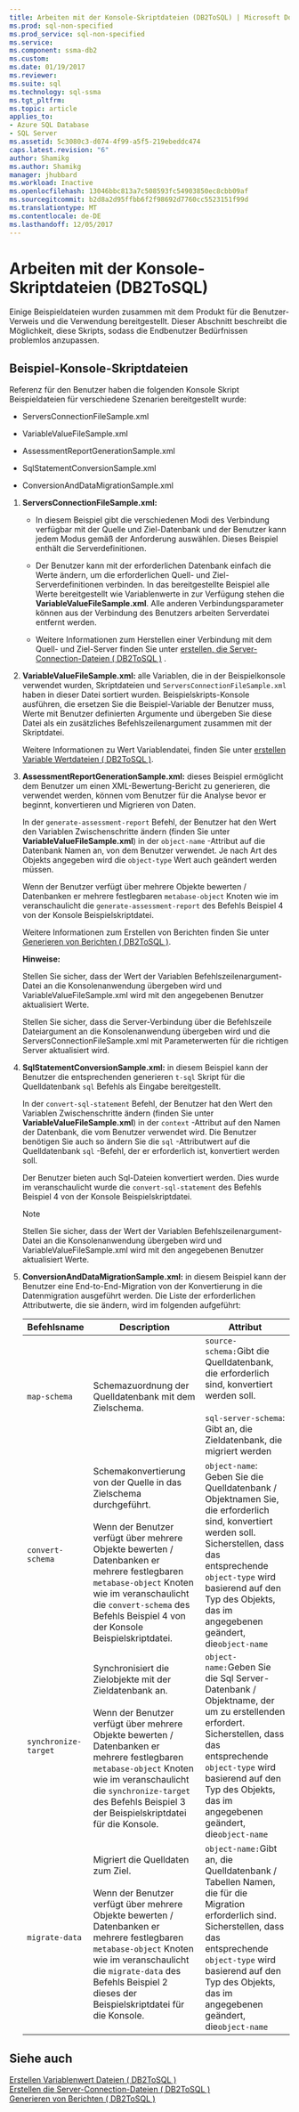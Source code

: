 ```yaml
---
title: Arbeiten mit der Konsole-Skriptdateien (DB2ToSQL) | Microsoft Docs
ms.prod: sql-non-specified
ms.prod_service: sql-non-specified
ms.service: 
ms.component: ssma-db2
ms.custom: 
ms.date: 01/19/2017
ms.reviewer: 
ms.suite: sql
ms.technology: sql-ssma
ms.tgt_pltfrm: 
ms.topic: article
applies_to:
- Azure SQL Database
- SQL Server
ms.assetid: 5c3080c3-d074-4f99-a5f5-219ebeddc474
caps.latest.revision: "6"
author: Shamikg
ms.author: Shamikg
manager: jhubbard
ms.workload: Inactive
ms.openlocfilehash: 13046bbc813a7c508593fc54903850ec8cbb09af
ms.sourcegitcommit: b2d8a2d95ffbb6f2f98692d7760cc5523151f99d
ms.translationtype: MT
ms.contentlocale: de-DE
ms.lasthandoff: 12/05/2017
---
```

# <a name="working-with-the-sample-console-script-files-db2tosql"></a>Arbeiten mit der Konsole-Skriptdateien (DB2ToSQL)
Einige Beispieldateien wurden zusammen mit dem Produkt für die Benutzer-Verweis und die Verwendung bereitgestellt. Dieser Abschnitt beschreibt die Möglichkeit, diese Skripts, sodass die Endbenutzer Bedürfnissen problemlos anzupassen.  
  
## <a name="sample-console-script-files"></a>Beispiel-Konsole-Skriptdateien  
Referenz für den Benutzer haben die folgenden Konsole Skript Beispieldateien für verschiedene Szenarien bereitgestellt wurde:  
  
-   ServersConnectionFileSample.xml  
  
-   VariableValueFileSample.xml  
  
-   AssessmentReportGenerationSample.xml  
  
-   SqlStatementConversionSample.xml  
  
-   ConversionAndDataMigrationSample.xml  
  
1.  **ServersConnectionFileSample.xml:**  
  
    -   In diesem Beispiel gibt die verschiedenen Modi des Verbindung verfügbar mit der Quelle und Ziel-Datenbank und der Benutzer kann jedem Modus gemäß der Anforderung auswählen. Dieses Beispiel enthält die Serverdefinitionen.  
  
    -   Der Benutzer kann mit der erforderlichen Datenbank einfach die Werte ändern, um die erforderlichen Quell- und Ziel-Serverdefinitionen verbinden. In das bereitgestellte Beispiel alle Werte bereitgestellt wie Variablenwerte in zur Verfügung stehen die **VariableValueFileSample.xml**.  Alle anderen Verbindungsparameter können aus der Verbindung des Benutzers arbeiten Serverdatei entfernt werden.  
  
    -   Weitere Informationen zum Herstellen einer Verbindung mit dem Quell- und Ziel-Server finden Sie unter [erstellen, die Server-Connection-Dateien &#40; DB2ToSQL &#41;](../../ssma/db2/creating-the-server-connection-files-db2tosql.md) .  
  
2.  **VariableValueFileSample.xml:** alle Variablen, die in der Beispielkonsole verwendet wurden, Skriptdateien und `ServersConnectionFileSample.xml` haben in dieser Datei sortiert wurden. Beispielskripts-Konsole ausführen, die ersetzen Sie die Beispiel-Variable der Benutzer muss, Werte mit Benutzer definierten Argumente und übergeben Sie diese Datei als ein zusätzliches Befehlszeilenargument zusammen mit der Skriptdatei.  
  
    Weitere Informationen zu Wert Variablendatei, finden Sie unter [erstellen Variable Wertdateien &#40; DB2ToSQL &#41;](../../ssma/db2/creating-variable-value-files-db2tosql.md).  
  
3.  **AssessmentReportGenerationSample.xml:** dieses Beispiel ermöglicht dem Benutzer um einen XML-Bewertung-Bericht zu generieren, die verwendet werden, können vom Benutzer für die Analyse bevor er beginnt, konvertieren und Migrieren von Daten.  
  
    In der `generate-assessment-report` Befehl, der Benutzer hat den Wert den Variablen Zwischenschritte ändern (finden Sie unter **VariableValueFileSample.xml**) in der `object-name` -Attribut auf die Datenbank Namen an, von dem Benutzer verwendet. Je nach Art des Objekts angegeben wird die `object-type` Wert auch geändert werden müssen.  
  
    Wenn der Benutzer verfügt über mehrere Objekte bewerten / Datenbanken er mehrere festlegbaren `metabase-object` Knoten wie im veranschaulicht die `generate-assessment-report` des Befehls Beispiel 4 von der Konsole Beispielskriptdatei.  
  
    Weitere Informationen zum Erstellen von Berichten finden Sie unter [Generieren von Berichten &#40; DB2ToSQL &#41;](../../ssma/db2/generating-reports-db2tosql.md).  
  
    **Hinweise:**  
  
    Stellen Sie sicher, dass der Wert der Variablen Befehlszeilenargument-Datei an die Konsolenanwendung übergeben wird und VariableValueFileSample.xml wird mit den angegebenen Benutzer aktualisiert Werte.  
  
    Stellen Sie sicher, dass die Server-Verbindung über die Befehlszeile Dateiargument an die Konsolenanwendung übergeben wird und die ServersConnectionFileSample.xml mit Parameterwerten für die richtigen Server aktualisiert wird.  
  
4.  **SqlStatementConversionSample.xml:** in diesem Beispiel kann der Benutzer die entsprechenden generieren `t-sql` Skript für die Quelldatenbank `sql` Befehls als Eingabe bereitgestellt.  
  
    In der `convert-sql-statement` Befehl, der Benutzer hat den Wert den Variablen Zwischenschritte ändern (finden Sie unter **VariableValueFileSample.xml**) in der `context` -Attribut auf den Namen der Datenbank, die vom Benutzer verwendet wird. Die Benutzer benötigen Sie auch so ändern Sie die `sql` -Attributwert auf die Quelldatenbank `sql` -Befehl, der er erforderlich ist, konvertiert werden soll.  
  
    Der Benutzer bieten auch Sql-Dateien konvertiert werden. Dies wurde im veranschaulicht wurde die `convert-sql-statement` des Befehls Beispiel 4 von der Konsole Beispielskriptdatei.  
  
    > [!NOTE]  
    > Stellen Sie sicher, dass der Wert der Variablen Befehlszeilenargument-Datei an die Konsolenanwendung übergeben wird und VariableValueFileSample.xml wird mit den angegebenen Benutzer aktualisiert Werte.  
  
5.  **ConversionAndDataMigrationSample.xml:** in diesem Beispiel kann der Benutzer eine End-to-End-Migration von der Konvertierung in die Datenmigration ausgeführt werden. Die Liste der erforderlichen Attributwerte, die sie ändern, wird im folgenden aufgeführt:  
  
    |Befehlsname|Description|Attribut|  
    |----------------|---------------|-------------|  
    |`map-schema`|Schemazuordnung der Quelldatenbank mit dem Zielschema.|`source-schema:`Gibt die Quelldatenbank, die erforderlich sind, konvertiert werden soll.<br /><br />`sql-server-schema`: Gibt an, die Zieldatenbank, die migriert werden|  
    |`convert-schema`|Schemakonvertierung von der Quelle in das Zielschema durchgeführt.<br /><br />Wenn der Benutzer verfügt über mehrere Objekte bewerten / Datenbanken er mehrere festlegbaren `metabase-object` Knoten wie im veranschaulicht die `convert-schema` des Befehls Beispiel 4 von der Konsole Beispielskriptdatei.|`object-name`: Geben Sie die Quelldatenbank / Objektnamen Sie, die erforderlich sind, konvertiert werden soll. Sicherstellen, dass das entsprechende `object-type` wird basierend auf den Typ des Objekts, das im angegebenen geändert, die`object-name`|  
    |`synchronize-target`|Synchronisiert die Zielobjekte mit der Zieldatenbank an.<br /><br />Wenn der Benutzer verfügt über mehrere Objekte bewerten / Datenbanken er mehrere festlegbaren `metabase-object` Knoten wie im veranschaulicht die `synchronize-target` des Befehls Beispiel 3 der Beispielskriptdatei für die Konsole.|`object-name:`Geben Sie die Sql Server-Datenbank / Objektname, der um zu erstellenden erfordert. Sicherstellen, dass das entsprechende `object-type` wird basierend auf den Typ des Objekts, das im angegebenen geändert, die`object-name`|  
    |`migrate-data`|Migriert die Quelldaten zum Ziel.<br /><br />Wenn der Benutzer verfügt über mehrere Objekte bewerten / Datenbanken er mehrere festlegbaren `metabase-object` Knoten wie im veranschaulicht die `migrate-data` des Befehls Beispiel 2 dieses der Beispielskriptdatei für die Konsole.|`object-name:`Gibt an, die Quelldatenbank / Tabellen Namen, die für die Migration erforderlich sind. Sicherstellen, dass das entsprechende `object-type` wird basierend auf den Typ des Objekts, das im angegebenen geändert, die`object-name`|  
  
## <a name="see-also"></a>Siehe auch  
[Erstellen Variablenwert Dateien &#40; DB2ToSQL &#41;](../../ssma/db2/creating-variable-value-files-db2tosql.md)  
[Erstellen die Server-Connection-Dateien &#40; DB2ToSQL &#41;](../../ssma/db2/creating-the-server-connection-files-db2tosql.md)  
[Generieren von Berichten &#40; DB2ToSQL &#41;](../../ssma/db2/generating-reports-db2tosql.md)  
  
